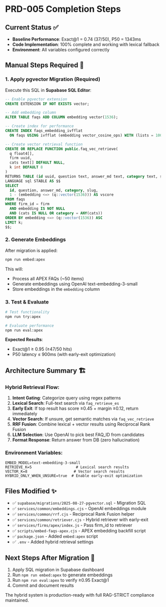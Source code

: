 # PRD-005 Completion Steps

## Current Status ✅
- **Baseline Performance**: Exact@1 = 0.74 (37/50), P50 = 1343ms 
- **Code Implementation**: 100% complete and working with lexical fallback
- **Environment**: All variables configured correctly

## Manual Steps Required 🔧

### 1. Apply pgvector Migration (Required)

Execute this SQL in **Supabase SQL Editor**:

```sql
-- Enable pgvector extension
CREATE EXTENSION IF NOT EXISTS vector;

-- Add embedding column  
ALTER TABLE faqs ADD COLUMN embedding vector(1536);

-- Create index for performance
CREATE INDEX faqs_embedding_ivfflat 
  ON faqs USING ivfflat (embedding vector_cosine_ops) WITH (lists = 100);

-- Create vector retrieval function
CREATE OR REPLACE FUNCTION public.faq_vec_retrieve(
  q float4[],
  firm uuid,
  cats text[] DEFAULT NULL,
  k int DEFAULT 8
)
RETURNS TABLE (id uuid, question text, answer_md text, category text, slug text, vscore double precision)
LANGUAGE sql STABLE AS $$
SELECT
  id, question, answer_md, category, slug,
  1 - (embedding <=> (q::vector(1536))) AS vscore
FROM faqs
WHERE firm_id = firm
  AND embedding IS NOT NULL
  AND (cats IS NULL OR category = ANY(cats))
ORDER BY embedding <=> (q::vector(1536)) ASC
LIMIT k;
$$;
```

### 2. Generate Embeddings

After migration is applied:

```bash
npm run embed:apex
```

This will:
- Process all APEX FAQs (~50 items)
- Generate embeddings using OpenAI text-embedding-3-small
- Store embeddings in the `embedding` column

### 3. Test & Evaluate

```bash
# Test functionality
npm run try:apex

# Evaluate performance
npm run eval:apex
```

**Expected Results**:
- Exact@1 ≥ 0.95 (≥47/50 hits)
- P50 latency ≤ 900ms (with early-exit optimization)

## Architecture Summary 🏗️

### Hybrid Retrieval Flow:
1. **Intent Gating**: Categorize query using regex patterns
2. **Lexical Search**: Full-text search via `faq_retrieve_es` 
3. **Early Exit**: If top result has score ≥0.45 + margin ≥0.12, return immediately
4. **Vector Search**: If unsure, get semantic matches via `faq_vec_retrieve`
5. **RRF Fusion**: Combine lexical + vector results using Reciprocal Rank Fusion
6. **LLM Selection**: Use OpenAI to pick best FAQ_ID from candidates
7. **Format Response**: Return answer from DB (zero hallucination)

### Environment Variables:
```env
EMBED_MODEL=text-embedding-3-small
RETRIEVE_K=5                    # Lexical search results
VECTOR_K=8                     # Vector search results  
HYBRID_ONLY_WHEN_UNSURE=true  # Enable early-exit optimization
```

## Files Modified ✨

- ✅ `supabase/migrations/2025-08-27-pgvector.sql` - Migration SQL
- ✅ `services/common/embeddings.cjs` - OpenAI embeddings module
- ✅ `services/common/rrf.cjs` - Reciprocal Rank Fusion helper
- ✅ `services/common/retriever.cjs` - Hybrid retriever with early-exit
- ✅ `services/firms/apex/index.js` - Pass firm_id to retriever
- ✅ `scripts/embed-faqs-apex.cjs` - APEX embedding backfill script
- ✅ `package.json` - Added `embed:apex` script
- ✅ `.env` - Added hybrid retrieval settings

## Next Steps After Migration 🚀

1. Apply SQL migration in Supabase dashboard
2. Run `npm run embed:apex` to generate embeddings  
3. Run `npm run eval:apex` to verify ≥0.95 Exact@1
4. Commit and document results

The hybrid system is production-ready with full RAG-STRICT compliance maintained.